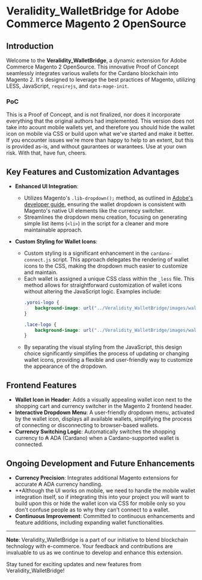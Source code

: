 # Veralidity_WalletBridge for Adobe Commerce Magento 2 OpenSource

## Introduction

Welcome to the **Veralidity_WalletBridge**, a dynamic extension for Adobe Commerce Magento 2 OpenSource. This innovative Proof of Concept seamlessly integrates various wallets for the Cardano blockchain into Magento 2. It's designed to leverage the best practices of Magento, utilizing LESS, JavaScript, `requirejs`, and `data-mage-init`.

### PoC
This is a Proof of Concept, and is not finalized, nor does it incorporate everything that the original authors had implemented. This version does not take into acount mobile wallets yet, and therefore you should hide the wallet icon on mobile via CSS or build upon what we've started and make it better. If you encounter issues we're more than happy to help to an extent, but this is provided as-is, and without gaurantees or warantees. Use at your own risk. With that, have fun, cheers.

## Key Features and Customization Advantages

- **Enhanced UI Integration**: 
  - Utilizes Magento's `.lib-dropdown();` method, as outlined in [Adobe's developer guide](https://developer.adobe.com/commerce/frontend-core/javascript/jquery-widgets/dropdown/), ensuring the wallet dropdown is consistent with Magento's native UI elements like the currency switcher.
  - Streamlines the dropdown menu creation, focusing on generating simple list items (`<li>`) in the script for a cleaner and more maintainable approach.

- **Custom Styling for Wallet Icons**: 
  - Custom styling is a significant enhancement in the `cardano-connect.js` script. This approach delegates the rendering of wallet icons to the CSS, making the dropdown much easier to customize and maintain. 
  - Each wallet is assigned a unique CSS class within the `_less` file. This method allows for straightforward customization of wallet icons without altering the JavaScript logic. Examples include:
    ```css
    .yoroi-logo {
        background-image: url("../Veralidity_WalletBridge/images/wallets/yoroi-logo.png");
    }

    .lace-logo {
        background-image: url("../Veralidity_WalletBridge/images/wallets/lace-logo.png");
    }
    ```
  - By separating the visual styling from the JavaScript, this design choice significantly simplifies the process of updating or changing wallet icons, providing a flexible and user-friendly way to customize the appearance of the dropdown.

## Frontend Features

- **Wallet Icon in Header**: Adds a visually appealing wallet icon next to the shopping cart and currency switcher in the Magento 2 frontend header.
- **Interactive Dropdown Menu**: A user-friendly dropdown menu, activated by the wallet icon, displays all available wallets, simplifying the process of connecting or disconnecting to browser-based wallets.
- **Currency Switching Logic**: Automatically switches the shopping currency to ₳ ADA (Cardano) when a Cardano-supported wallet is connected.

## Ongoing Development and Future Enhancements

- **Currency Precision**: Integrates additional Magento extensions for accurate ₳ ADA currency handling.
- **Although the UI works on mobile, we need to handle the mobile wallet integration itself, so if integrating this into your project you will want to build upon this or hide the wallet icon via CSS for mobile only so you don't confuse people as to why they can't connect to a wallet.
- **Continuous Improvement**: Committed to continuous enhancements and feature additions, including expanding wallet functionalities.

---

**Note**: Veralidity_WalletBridge is a part of our initiative to blend blockchain technology with e-commerce. Your feedback and contributions are invaluable to us as we continue to develop and enhance this extension.

Stay tuned for exciting updates and new features from Veralidity_WalletBridge!
